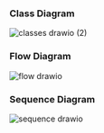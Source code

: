 ### Class Diagram
![classes drawio (2)](https://github.com/comfortdelgro/compass-design/assets/50587656/d3951e51-af20-4e6b-822f-f70e138e844a)

### Flow Diagram
![flow drawio](https://github.com/comfortdelgro/compass-design/assets/50587656/06535852-7c83-4f7d-82ec-941f50057697)

### Sequence Diagram
![sequence drawio](https://github.com/comfortdelgro/compass-design/assets/50587656/de7dd631-d246-48af-a905-fa677f9487a0)


